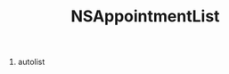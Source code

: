 ﻿---
uid: crmscript_ref_NSAppointmentList
title: NSAppointmentList
intellisense: Void.NSAppointmentList
keywords: NSAppointmentList
so.topic: reference
---



1. autolist 

